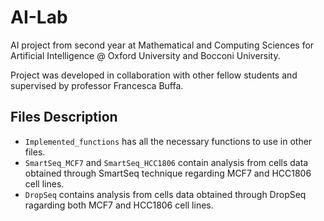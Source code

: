# AI-Lab

AI project from second year at Mathematical and Computing Sciences for Artificial Intelligence @ Oxford University and Bocconi University. 

Project was developed in collaboration with other fellow students and supervised by professor Francesca Buffa. 

## Files Description

- `Implemented_functions` has all the necessary functions to use in other files.
- `SmartSeq_MCF7` and `SmartSeq_HCC1806` contain analysis from cells data obtained through SmartSeq technique regarding MCF7 and HCC1806 cell lines.
- `DropSeq` contains analysis from cells data obtained through DropSeq ragarding both MCF7 and HCC1806 cell lines.

